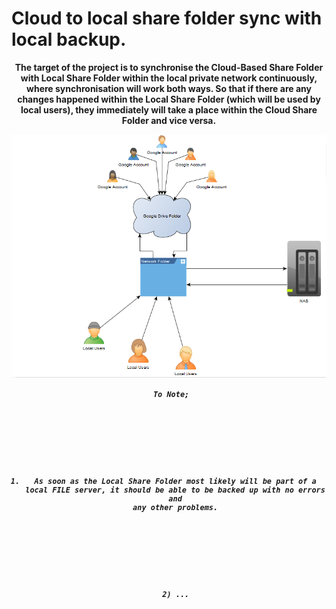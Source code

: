 <html> 
 
 <head>
 
 # Cloud to local share folder sync with local backup.

<body>
 
  <center>
 
   <b>
 
  The target of the project is to synchronise the Cloud-Based Share Folder with Local Share Folder within the local private network continuously, where synchronisation will work both ways. So that if there are any changes happened within the Local Share Folder (which will be used by local users), they immediately will take a place within the Cloud Share Folder and vice versa.<p>
 <img src="https://raw.githubusercontent.com/ilyaochnev/Cloud-based-Share-Folder-to-Local-Network-and-Local-Backup-Synchronisation./master/Visual%20Scheme.png">
 
<code> <em>To Note;

 <kbd>
 
  <b>
 
   1) As soon as the Local Share Folder most likely will be part of a local FILE server, it should be able to be backed up with no errors and any other problems.
 <p>
   <p>
   2) ...
    
 </kbd>
 
</html>
